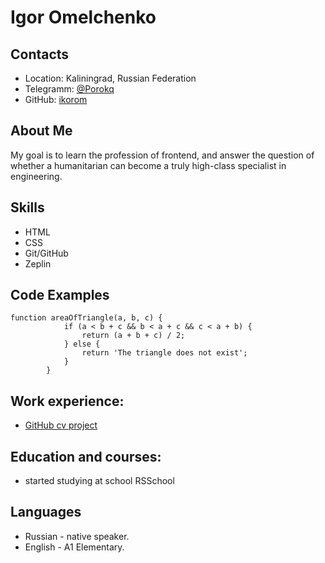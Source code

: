 # Igor Omelchenko
Contacts
--------
* Location: Kaliningrad, Russian Federation
* Telegramm: [@Porokq](https://t.me/Porokq)
* GitHub: [ikorom](https://github.com/ikorom)
## About Me
My goal is to learn the profession of frontend, and answer the question of whether a humanitarian can become a truly high-class specialist in engineering.
## Skills
* HTML
* CSS
* Git/GitHub
* Zeplin
## Code Examples
```
function areaOfTriangle(a, b, c) {
            if (a < b + c && b < a + c && c < a + b) {
                return (a + b + c) / 2;
            } else {
                return 'The triangle does not exist';
            }
        }
```
## Work experience:
* [GitHub cv project](https://ikorom.github.io/rsschool-cv/cv)
## Education and courses:
* started studying at school RSSchool
## Languages
* Russian - native speaker.
* English - A1 Elementary.
